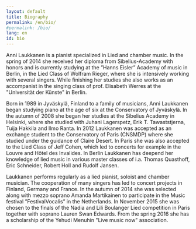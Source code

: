 ```yaml
---
layout: default
title: Biography
permalink: /en/bio/
#permalink: /bio/
lang: en
id: bio
---
```


Anni Laukkanen is a pianist specialized in Lied and chamber music. In the spring of 2014 she received her diploma from Sibelius-Academy with honors and is currently studying at the ”Hanns Eisler” Academy of music in Berlin, in the Lied Class of Wolfram Rieger, where she is intensively working with several singers. While finishing her studies she also works as an accompanist in the singing class of prof. Elisabeth Werres at the "Universität der Künste" in Berlin.

Born in 1989 in Jyväskylä, Finland to a family of musicians, Anni Laukkanen began studying piano at the age of six at the Conservatory of Jyväskylä. In the autumn of 2008 she began her studies at the Sibelius Academy in Helsinki, where she studied with Juhani Lagerspetz, Erik T. Tawaststjerna, Tuija Hakkila and Ilmo Ranta. In 2012 Laukkanen was accepted as an exchange student to the Conservatory of Paris (CNSMDP) where she studied under the guidance of Claire Desert. In Paris she was also accepted to the Lied Class of Jeff Cohen, which led to concerts for example in the Louvre and Hôtel des Invalides. In Berlin Laukkanen has deepend her knowledge of lied music in various master classes of i.a. Thomas Quasthoff, Eric Schneider, Robert Holl and Rudolf Jansen.  

Laukkanen performs regularly as a lied pianist, soloist and chamber musician. The cooperation of many singers has led to concert projects in Finland, Germany and France. In the autumn of 2014 she was selected along with mezzo soprano Amanda Martikainen to participate in the Music festival ”FestivalVocalis” in the Netherlands. In November 2015 she was chosen to the finals of the Nadia and Lili Boulanger Lied competition in Paris together with soprano Lauren Swan Edwards. From the spring 2016 she has a scholarship of the Yehudi Menuhin "Live music now" association. 


